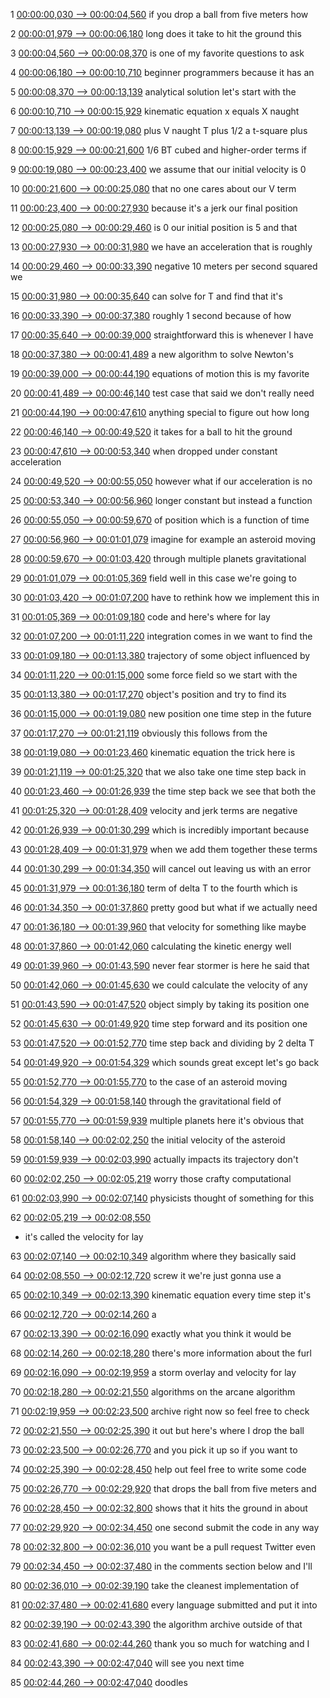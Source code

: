1
[00:00:00,030 --> 00:00:04,560](https://www.youtube.com/watch?v=g55QvpAev0I#t=0h0m0s)
if you drop a ball from five meters how

2
[00:00:01,979 --> 00:00:06,180](https://www.youtube.com/watch?v=g55QvpAev0I#t=0h0m1s)
long does it take to hit the ground this

3
[00:00:04,560 --> 00:00:08,370](https://www.youtube.com/watch?v=g55QvpAev0I#t=0h0m4s)
is one of my favorite questions to ask

4
[00:00:06,180 --> 00:00:10,710](https://www.youtube.com/watch?v=g55QvpAev0I#t=0h0m6s)
beginner programmers because it has an

5
[00:00:08,370 --> 00:00:13,139](https://www.youtube.com/watch?v=g55QvpAev0I#t=0h0m8s)
analytical solution let's start with the

6
[00:00:10,710 --> 00:00:15,929](https://www.youtube.com/watch?v=g55QvpAev0I#t=0h0m10s)
kinematic equation x equals X naught

7
[00:00:13,139 --> 00:00:19,080](https://www.youtube.com/watch?v=g55QvpAev0I#t=0h0m13s)
plus V naught T plus 1/2 a t-square plus

8
[00:00:15,929 --> 00:00:21,600](https://www.youtube.com/watch?v=g55QvpAev0I#t=0h0m15s)
1/6 BT cubed and higher-order terms if

9
[00:00:19,080 --> 00:00:23,400](https://www.youtube.com/watch?v=g55QvpAev0I#t=0h0m19s)
we assume that our initial velocity is 0

10
[00:00:21,600 --> 00:00:25,080](https://www.youtube.com/watch?v=g55QvpAev0I#t=0h0m21s)
that no one cares about our V term

11
[00:00:23,400 --> 00:00:27,930](https://www.youtube.com/watch?v=g55QvpAev0I#t=0h0m23s)
because it's a jerk our final position

12
[00:00:25,080 --> 00:00:29,460](https://www.youtube.com/watch?v=g55QvpAev0I#t=0h0m25s)
is 0 our initial position is 5 and that

13
[00:00:27,930 --> 00:00:31,980](https://www.youtube.com/watch?v=g55QvpAev0I#t=0h0m27s)
we have an acceleration that is roughly

14
[00:00:29,460 --> 00:00:33,390](https://www.youtube.com/watch?v=g55QvpAev0I#t=0h0m29s)
negative 10 meters per second squared we

15
[00:00:31,980 --> 00:00:35,640](https://www.youtube.com/watch?v=g55QvpAev0I#t=0h0m31s)
can solve for T and find that it's

16
[00:00:33,390 --> 00:00:37,380](https://www.youtube.com/watch?v=g55QvpAev0I#t=0h0m33s)
roughly 1 second because of how

17
[00:00:35,640 --> 00:00:39,000](https://www.youtube.com/watch?v=g55QvpAev0I#t=0h0m35s)
straightforward this is whenever I have

18
[00:00:37,380 --> 00:00:41,489](https://www.youtube.com/watch?v=g55QvpAev0I#t=0h0m37s)
a new algorithm to solve Newton's

19
[00:00:39,000 --> 00:00:44,190](https://www.youtube.com/watch?v=g55QvpAev0I#t=0h0m39s)
equations of motion this is my favorite

20
[00:00:41,489 --> 00:00:46,140](https://www.youtube.com/watch?v=g55QvpAev0I#t=0h0m41s)
test case that said we don't really need

21
[00:00:44,190 --> 00:00:47,610](https://www.youtube.com/watch?v=g55QvpAev0I#t=0h0m44s)
anything special to figure out how long

22
[00:00:46,140 --> 00:00:49,520](https://www.youtube.com/watch?v=g55QvpAev0I#t=0h0m46s)
it takes for a ball to hit the ground

23
[00:00:47,610 --> 00:00:53,340](https://www.youtube.com/watch?v=g55QvpAev0I#t=0h0m47s)
when dropped under constant acceleration

24
[00:00:49,520 --> 00:00:55,050](https://www.youtube.com/watch?v=g55QvpAev0I#t=0h0m49s)
however what if our acceleration is no

25
[00:00:53,340 --> 00:00:56,960](https://www.youtube.com/watch?v=g55QvpAev0I#t=0h0m53s)
longer constant but instead a function

26
[00:00:55,050 --> 00:00:59,670](https://www.youtube.com/watch?v=g55QvpAev0I#t=0h0m55s)
of position which is a function of time

27
[00:00:56,960 --> 00:01:01,079](https://www.youtube.com/watch?v=g55QvpAev0I#t=0h0m56s)
imagine for example an asteroid moving

28
[00:00:59,670 --> 00:01:03,420](https://www.youtube.com/watch?v=g55QvpAev0I#t=0h0m59s)
through multiple planets gravitational

29
[00:01:01,079 --> 00:01:05,369](https://www.youtube.com/watch?v=g55QvpAev0I#t=0h1m1s)
field well in this case we're going to

30
[00:01:03,420 --> 00:01:07,200](https://www.youtube.com/watch?v=g55QvpAev0I#t=0h1m3s)
have to rethink how we implement this in

31
[00:01:05,369 --> 00:01:09,180](https://www.youtube.com/watch?v=g55QvpAev0I#t=0h1m5s)
code and here's where for lay

32
[00:01:07,200 --> 00:01:11,220](https://www.youtube.com/watch?v=g55QvpAev0I#t=0h1m7s)
integration comes in we want to find the

33
[00:01:09,180 --> 00:01:13,380](https://www.youtube.com/watch?v=g55QvpAev0I#t=0h1m9s)
trajectory of some object influenced by

34
[00:01:11,220 --> 00:01:15,000](https://www.youtube.com/watch?v=g55QvpAev0I#t=0h1m11s)
some force field so we start with the

35
[00:01:13,380 --> 00:01:17,270](https://www.youtube.com/watch?v=g55QvpAev0I#t=0h1m13s)
object's position and try to find its

36
[00:01:15,000 --> 00:01:19,080](https://www.youtube.com/watch?v=g55QvpAev0I#t=0h1m15s)
new position one time step in the future

37
[00:01:17,270 --> 00:01:21,119](https://www.youtube.com/watch?v=g55QvpAev0I#t=0h1m17s)
obviously this follows from the

38
[00:01:19,080 --> 00:01:23,460](https://www.youtube.com/watch?v=g55QvpAev0I#t=0h1m19s)
kinematic equation the trick here is

39
[00:01:21,119 --> 00:01:25,320](https://www.youtube.com/watch?v=g55QvpAev0I#t=0h1m21s)
that we also take one time step back in

40
[00:01:23,460 --> 00:01:26,939](https://www.youtube.com/watch?v=g55QvpAev0I#t=0h1m23s)
the time step back we see that both the

41
[00:01:25,320 --> 00:01:28,409](https://www.youtube.com/watch?v=g55QvpAev0I#t=0h1m25s)
velocity and jerk terms are negative

42
[00:01:26,939 --> 00:01:30,299](https://www.youtube.com/watch?v=g55QvpAev0I#t=0h1m26s)
which is incredibly important because

43
[00:01:28,409 --> 00:01:31,979](https://www.youtube.com/watch?v=g55QvpAev0I#t=0h1m28s)
when we add them together these terms

44
[00:01:30,299 --> 00:01:34,350](https://www.youtube.com/watch?v=g55QvpAev0I#t=0h1m30s)
will cancel out leaving us with an error

45
[00:01:31,979 --> 00:01:36,180](https://www.youtube.com/watch?v=g55QvpAev0I#t=0h1m31s)
term of delta T to the fourth which is

46
[00:01:34,350 --> 00:01:37,860](https://www.youtube.com/watch?v=g55QvpAev0I#t=0h1m34s)
pretty good but what if we actually need

47
[00:01:36,180 --> 00:01:39,960](https://www.youtube.com/watch?v=g55QvpAev0I#t=0h1m36s)
that velocity for something like maybe

48
[00:01:37,860 --> 00:01:42,060](https://www.youtube.com/watch?v=g55QvpAev0I#t=0h1m37s)
calculating the kinetic energy well

49
[00:01:39,960 --> 00:01:43,590](https://www.youtube.com/watch?v=g55QvpAev0I#t=0h1m39s)
never fear stormer is here he said that

50
[00:01:42,060 --> 00:01:45,630](https://www.youtube.com/watch?v=g55QvpAev0I#t=0h1m42s)
we could calculate the velocity of any

51
[00:01:43,590 --> 00:01:47,520](https://www.youtube.com/watch?v=g55QvpAev0I#t=0h1m43s)
object simply by taking its position one

52
[00:01:45,630 --> 00:01:49,920](https://www.youtube.com/watch?v=g55QvpAev0I#t=0h1m45s)
time step forward and its position one

53
[00:01:47,520 --> 00:01:52,770](https://www.youtube.com/watch?v=g55QvpAev0I#t=0h1m47s)
time step back and dividing by 2 delta T

54
[00:01:49,920 --> 00:01:54,329](https://www.youtube.com/watch?v=g55QvpAev0I#t=0h1m49s)
which sounds great except let's go back

55
[00:01:52,770 --> 00:01:55,770](https://www.youtube.com/watch?v=g55QvpAev0I#t=0h1m52s)
to the case of an asteroid moving

56
[00:01:54,329 --> 00:01:58,140](https://www.youtube.com/watch?v=g55QvpAev0I#t=0h1m54s)
through the gravitational field of

57
[00:01:55,770 --> 00:01:59,939](https://www.youtube.com/watch?v=g55QvpAev0I#t=0h1m55s)
multiple planets here it's obvious that

58
[00:01:58,140 --> 00:02:02,250](https://www.youtube.com/watch?v=g55QvpAev0I#t=0h1m58s)
the initial velocity of the asteroid

59
[00:01:59,939 --> 00:02:03,990](https://www.youtube.com/watch?v=g55QvpAev0I#t=0h1m59s)
actually impacts its trajectory don't

60
[00:02:02,250 --> 00:02:05,219](https://www.youtube.com/watch?v=g55QvpAev0I#t=0h2m2s)
worry those crafty computational

61
[00:02:03,990 --> 00:02:07,140](https://www.youtube.com/watch?v=g55QvpAev0I#t=0h2m3s)
physicists thought of something for this

62
[00:02:05,219 --> 00:02:08,550](https://www.youtube.com/watch?v=g55QvpAev0I#t=0h2m5s)
- it's called the velocity for lay

63
[00:02:07,140 --> 00:02:10,349](https://www.youtube.com/watch?v=g55QvpAev0I#t=0h2m7s)
algorithm where they basically said

64
[00:02:08,550 --> 00:02:12,720](https://www.youtube.com/watch?v=g55QvpAev0I#t=0h2m8s)
screw it we're just gonna use a

65
[00:02:10,349 --> 00:02:13,390](https://www.youtube.com/watch?v=g55QvpAev0I#t=0h2m10s)
kinematic equation every time step it's

66
[00:02:12,720 --> 00:02:14,260](https://www.youtube.com/watch?v=g55QvpAev0I#t=0h2m12s)
a

67
[00:02:13,390 --> 00:02:16,090](https://www.youtube.com/watch?v=g55QvpAev0I#t=0h2m13s)
exactly what you think it would be

68
[00:02:14,260 --> 00:02:18,280](https://www.youtube.com/watch?v=g55QvpAev0I#t=0h2m14s)
there's more information about the furl

69
[00:02:16,090 --> 00:02:19,959](https://www.youtube.com/watch?v=g55QvpAev0I#t=0h2m16s)
a storm overlay and velocity for lay

70
[00:02:18,280 --> 00:02:21,550](https://www.youtube.com/watch?v=g55QvpAev0I#t=0h2m18s)
algorithms on the arcane algorithm

71
[00:02:19,959 --> 00:02:23,500](https://www.youtube.com/watch?v=g55QvpAev0I#t=0h2m19s)
archive right now so feel free to check

72
[00:02:21,550 --> 00:02:25,390](https://www.youtube.com/watch?v=g55QvpAev0I#t=0h2m21s)
it out but here's where I drop the ball

73
[00:02:23,500 --> 00:02:26,770](https://www.youtube.com/watch?v=g55QvpAev0I#t=0h2m23s)
and you pick it up so if you want to

74
[00:02:25,390 --> 00:02:28,450](https://www.youtube.com/watch?v=g55QvpAev0I#t=0h2m25s)
help out feel free to write some code

75
[00:02:26,770 --> 00:02:29,920](https://www.youtube.com/watch?v=g55QvpAev0I#t=0h2m26s)
that drops the ball from five meters and

76
[00:02:28,450 --> 00:02:32,800](https://www.youtube.com/watch?v=g55QvpAev0I#t=0h2m28s)
shows that it hits the ground in about

77
[00:02:29,920 --> 00:02:34,450](https://www.youtube.com/watch?v=g55QvpAev0I#t=0h2m29s)
one second submit the code in any way

78
[00:02:32,800 --> 00:02:36,010](https://www.youtube.com/watch?v=g55QvpAev0I#t=0h2m32s)
you want be a pull request Twitter even

79
[00:02:34,450 --> 00:02:37,480](https://www.youtube.com/watch?v=g55QvpAev0I#t=0h2m34s)
in the comments section below and I'll

80
[00:02:36,010 --> 00:02:39,190](https://www.youtube.com/watch?v=g55QvpAev0I#t=0h2m36s)
take the cleanest implementation of

81
[00:02:37,480 --> 00:02:41,680](https://www.youtube.com/watch?v=g55QvpAev0I#t=0h2m37s)
every language submitted and put it into

82
[00:02:39,190 --> 00:02:43,390](https://www.youtube.com/watch?v=g55QvpAev0I#t=0h2m39s)
the algorithm archive outside of that

83
[00:02:41,680 --> 00:02:44,260](https://www.youtube.com/watch?v=g55QvpAev0I#t=0h2m41s)
thank you so much for watching and I

84
[00:02:43,390 --> 00:02:47,040](https://www.youtube.com/watch?v=g55QvpAev0I#t=0h2m43s)
will see you next time

85
[00:02:44,260 --> 00:02:47,040](https://www.youtube.com/watch?v=g55QvpAev0I#t=0h2m44s)
doodles

